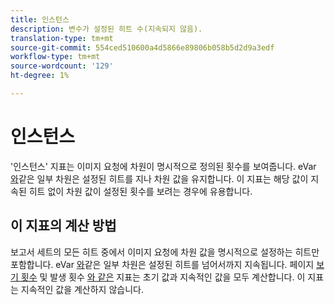 ```yaml
---
title: 인스턴스
description: 변수가 설정된 히트 수(지속되지 않음).
translation-type: tm+mt
source-git-commit: 554ced510600a4d5866e89806b058b5d2d9a3edf
workflow-type: tm+mt
source-wordcount: '129'
ht-degree: 1%

---
```



# 인스턴스

&#39;인스턴스&#39; 지표는 이미지 요청에 차원이 명시적으로 정의된 횟수를 보여줍니다. eVar [와](../dimensions/evar.md)같은 일부 차원은 설정된 히트를 지나 차원 값을 유지합니다. 이 지표는 해당 값이 지속된 히트 없이 차원 값이 설정된 횟수를 보려는 경우에 유용합니다.

## 이 지표의 계산 방법

보고서 세트의 모든 히트 중에서 이미지 요청에 차원 값을 명시적으로 설정하는 히트만 포함합니다. eVar [와](../dimensions/evar.md)같은 일부 차원은 설정된 히트를 넘어서까지 지속됩니다. 페이지 [보기 횟수](page-views.md) 및 발생 횟수 [와 같은](occurrences.md) 지표는 초기 값과 지속적인 값을 모두 계산합니다. 이 지표는 지속적인 값을 계산하지 않습니다.